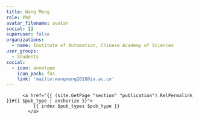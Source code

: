 ```yaml
---
title: Wang Meng
role: Phd
avatar_filename: avatar
social: []
superuser: false
organizations:
  - name: Institute of Automation, Chinese Academy of Sciences
user_groups:
  - Students
social:
  - icon: envelope
    icon_pack: fas
    link: 'mailto:wangmeng2018@ia.ac.cn'
---
```


          <a href="{{ (site.GetPage "section" "publication").RelPermalink }}#{{ $pub_type | anchorize }}">
              {{ index $pub_types $pub_type }}
            </a>